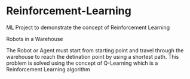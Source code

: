 # Reinforcement-Learning
ML Project to demonstrate the concept of Reinforcement Learning

Robots in a Warehouse

The Robot or Agent must start from starting point and travel through the warehouse to reach the detination point by using a shortest path.
This problem is solved using the concept of Q-Learning which is a Reinforcement Learning algorithm
